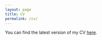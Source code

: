 ```yaml
---
layout: page
title: CV
permalink: /cv/
---
```


You can find the latest version of my CV [here](http://tylerreny.github.io/pdf/cv-reny.pdf).
